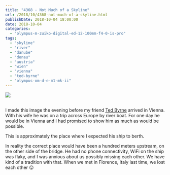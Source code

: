 ```yaml
---
title: "4368 - Not Much of a Skyline"
url: /2018/10/4368-not-much-of-a-skyline.html
publishDate: 2018-10-04 18:00:00
date: 2018-10-04
categories: 
  - "olympus-m-zuiko-digital-ed-12-100mm-f4-0-is-pro"
tags: 
  - "skyline"
  - "river"
  - "danube"
  - "donau"
  - "austria"
  - "wien"
  - "vienna"
  - "ted-byrne"
  - "olympus-om-d-e-m1-mk-ii"
---
```

<div class="container">
<div class="center"><a target="_blank" href="https://d25zfm9zpd7gm5.cloudfront.net/1200x1200/2017/20170801_200006_lr.jpg"><img class="webfeedsFeaturedVisual" src="https://d25zfm9zpd7gm5.cloudfront.net/0600x0600/2017/20170801_200006_lr.jpg" /></a></div>
</div>
<br />

I made this image the evening before my friend [Ted
Byrne](https://imagefiction.blogspot.com/) arrived in Vienna. With
his wife he was on a trip across Europe by river boat. For one day
he would be in Vienna and I had promised to show him as much as
would be possible.

This is approximately the place where I expected his ship to berth.

In reality the correct place would have been a hundred meters
upstream, on the other side of the bridge. He had no phone
connectivity, WiFi on the ship was flaky, and I was anxious about us
possibly missing each other. We have kind of a tradition with that.
When we met in Florence, Italy last time, we lost each other
:stuck_out_tongue: